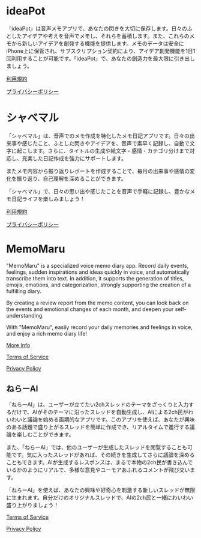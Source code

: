 # ideaPot

「ideaPot」は音声メモアプリで、あなたの閃きを大切に保存します。日々のふとしたアイデアや考えを音声でメモし、それらを蓄積します。また、これらのメモから新しいアイデアを創発する機能を提供します。メモのデータは安全にiPhone上に保管され、サブスクリプション契約により、アイデア創発機能を1日1回利用することが可能です。「ideaPot」で、あなたの創造力を最大限に引き出しましょう。

[利用規約](./ideaPot/terms-of-service.html)

[プライバシーポリシー](./ideaPot/privacy-policy.html)

# シャべマル

「シャべマル」は、音声でのメモ作成を特化したメモ日記アプリです。日々の出来事や感じたこと、ふとした閃きやアイデアを、音声で素早く記録し、自動で文字に起こします。さらに、タイトルの生成や絵文字・感情・カテゴリ分けまで対応し、充実した日記作成を強力にサポートします。

またメモ内容から振り返りレポートを作成することで、毎月の出来事や感情の変化を振り返り、自己理解を深めることができます。

「シャべマル」で、日々の思い出や感じたことを音声で手軽に記録し、豊かなメモ日記ライフを楽しみましょう！

[利用規約](./Shabemaru/terms-of-service.html)

[プライバシーポリシー](./Shabemaru/privacy-policy.html)


# MemoMaru

"MemoMaru" is a specialized voice memo diary app. Record daily events, feelings, sudden inspirations and ideas quickly in voice, and automatically transcribe them into text. In addition, it supports the generation of titles, emojis, emotions, and categorization, strongly supporting the creation of a fulfilling diary.

By creating a review report from the memo content, you can look back on the events and emotional changes of each month, and deepen your self-understanding.

With "MemoMaru", easily record your daily memories and feelings in voice, and enjoy a rich memo diary life!

[More Info](./MemoMaru/product.html)

[Terms of Service](./MemoMaru/terms-of-service.html)

[Privacy Policy](./MemoMaru/privacy-policy.html)



## ねらーAI

「ねらーAI」は、ユーザーが立てたい2chスレッドのテーマをざっくりと入力するだけで、AIがそのテーマに沿ったスレッドを自動生成し、AIによる2ch民がわいわいと議論を始める画期的なアプリです。このアプリを使えば、あなたが興味のある話題で盛り上がるスレッドを簡単に作成でき、リアルタイムで進行する議論を楽しむことができます。

また、「ねらーAI」では、他のユーザーが生成したスレッドを閲覧することも可能です。気に入ったスレッドがあれば、その続きを生成してさらに議論を深めることもできます。AIが生成するレスポンスは、まるで本物の2ch民が書き込んでいるかのようにリアルで、多様な意見やユーモアあふれるコメントが飛び交います。

「ねらーAI」を使えば、あなたの興味や好奇心を刺激する新しいスレッドが無限に生まれます。自分だけのオリジナルスレッドで、AIの2ch民と一緒にわいわい盛り上がりましょう！

[Terms of Service](./NellerAI/terms-of-service.html)

[Privacy Policy](./NellerAI/privacy-policy.html)